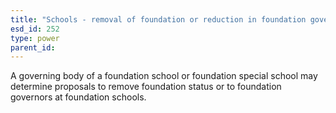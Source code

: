 ```yaml
---
title: "Schools - removal of foundation or reduction in foundation governors"
esd_id: 252
type: power
parent_id:  
---
```


A governing body of a foundation school or foundation special school may determine proposals to remove foundation status or to foundation governors at foundation schools.

